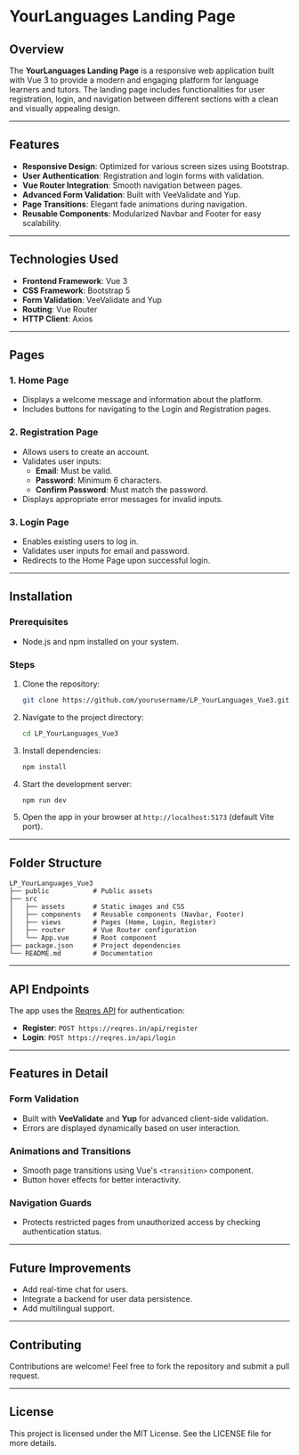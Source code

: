 # YourLanguages Landing Page

## Overview

The **YourLanguages Landing Page** is a responsive web application built with Vue 3 to provide a modern and engaging platform for language learners and tutors. The landing page includes functionalities for user registration, login, and navigation between different sections with a clean and visually appealing design.

---

## Features

- **Responsive Design**: Optimized for various screen sizes using Bootstrap.
- **User Authentication**: Registration and login forms with validation.
- **Vue Router Integration**: Smooth navigation between pages.
- **Advanced Form Validation**: Built with VeeValidate and Yup.
- **Page Transitions**: Elegant fade animations during navigation.
- **Reusable Components**: Modularized Navbar and Footer for easy scalability.

---

## Technologies Used

- **Frontend Framework**: Vue 3
- **CSS Framework**: Bootstrap 5
- **Form Validation**: VeeValidate and Yup
- **Routing**: Vue Router
- **HTTP Client**: Axios

---

## Pages

### 1. Home Page

- Displays a welcome message and information about the platform.
- Includes buttons for navigating to the Login and Registration pages.

### 2. Registration Page

- Allows users to create an account.
- Validates user inputs:
  - **Email**: Must be valid.
  - **Password**: Minimum 6 characters.
  - **Confirm Password**: Must match the password.
- Displays appropriate error messages for invalid inputs.

### 3. Login Page

- Enables existing users to log in.
- Validates user inputs for email and password.
- Redirects to the Home Page upon successful login.

---

## Installation

### Prerequisites

- Node.js and npm installed on your system.

### Steps

1. Clone the repository:

   ```bash
   git clone https://github.com/yourusername/LP_YourLanguages_Vue3.git
   ```

2. Navigate to the project directory:

   ```bash
   cd LP_YourLanguages_Vue3
   ```

3. Install dependencies:

   ```bash
   npm install
   ```

4. Start the development server:

   ```bash
   npm run dev
   ```

5. Open the app in your browser at `http://localhost:5173` (default Vite port).

---

## Folder Structure

```
LP_YourLanguages_Vue3
├── public           # Public assets
├── src
│   ├── assets       # Static images and CSS
│   ├── components   # Reusable components (Navbar, Footer)
│   ├── views        # Pages (Home, Login, Register)
│   ├── router       # Vue Router configuration
│   └── App.vue      # Root component
├── package.json     # Project dependencies
└── README.md        # Documentation
```

---

## API Endpoints

The app uses the [Reqres API](https://reqres.in/) for authentication:

- **Register**: `POST https://reqres.in/api/register`
- **Login**: `POST https://reqres.in/api/login`

---

## Features in Detail

### Form Validation

- Built with **VeeValidate** and **Yup** for advanced client-side validation.
- Errors are displayed dynamically based on user interaction.

### Animations and Transitions

- Smooth page transitions using Vue's `<transition>` component.
- Button hover effects for better interactivity.

### Navigation Guards

- Protects restricted pages from unauthorized access by checking authentication status.

---

## Future Improvements

- Add real-time chat for users.
- Integrate a backend for user data persistence.
- Add multilingual support.

---

## Contributing

Contributions are welcome! Feel free to fork the repository and submit a pull request.

---

## License

This project is licensed under the MIT License. See the LICENSE file for more details.
